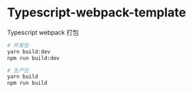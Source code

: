 # Typescript-webpack-template
Typescript webpack 打包

``` bash
# 开发包
yarn build:dev
npm run build:dev 

# 生产包
yarn build
npm run build     
```